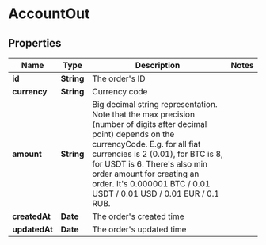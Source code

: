 

# AccountOut


## Properties

Name | Type | Description | Notes
------------ | ------------- | ------------- | -------------
**id** | **String** | The order&#39;s ID | 
**currency** | **String** | Currency code | 
**amount** | **String** | Big decimal string representation. Note that the max precision (number of digits after decimal point) depends on the currencyCode. E.g. for all fiat currencies is 2 (0.01), for BTC is 8, for USDT is 6. There&#39;s also min order amount for creating an order. It&#39;s 0.000001 BTC / 0.01 USDT / 0.01 USD / 0.01 EUR / 0.1 RUB. | 
**createdAt** | **Date** | The order&#39;s created time | 
**updatedAt** | **Date** | The order&#39;s updated time | 



